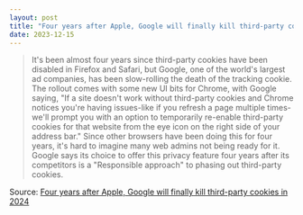 ```yaml
---
layout: post
title: "Four years after Apple, Google will finally kill third-party cookies in 2024"
date: 2023-12-15
---
```


> It's been almost four years since third-party cookies have been disabled
in Firefox and Safari, but Google, one of the world's largest ad companies,
has been slow-rolling the death of the tracking cookie. The rollout comes
with some new UI bits for Chrome, with Google saying, "If a site doesn't
work without third-party cookies and Chrome notices you're having
issues-like if you refresh a page multiple times-we'll prompt you with an
option to temporarily re-enable third-party cookies for that website from
the eye icon on the right side of your address bar." Since other browsers
have been doing this for four years, it's hard to imagine many web admins
not being ready for it. Google says its choice to offer this privacy
feature four years after its competitors is a "Responsible approach" to
phasing out third-party cookies.

Source: [Four years after Apple, Google will finally kill third-party
cookies in 2024](https://arstechnica.com/?p=1991199)

